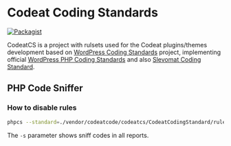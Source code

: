 # Codeat Coding Standards

[![Packagist](https://img.shields.io/packagist/v/codeatcode/codeatcs.svg?color=239922&style=popout)](https://packagist.org/packages/codeatcode/codeatcs)

CodeatCS is a project with rulsets used for the Codeat plugins/themes development based on [WordPress Coding Standards](https://github.com/WordPress-Coding-Standards/WordPress-Coding-Standards) project, implementing official [WordPress PHP Coding Standards](https://make.wordpress.org/core/handbook/coding-standards/php/) and also [Slevomat Coding Standard](https://github.com/slevomat/coding-standard).  

## PHP Code Sniffer

### How to disable rules

```bash
phpcs --standard=./vendor/codeatcode/codeatcs/CodeatCodingStandard/ruleset.xml ./file.php  -s
```

The `-s` parameter shows sniff codes in all reports.

